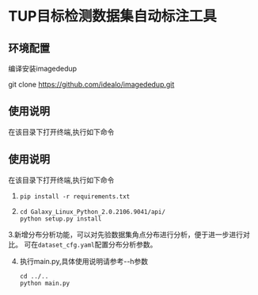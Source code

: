 # TUP目标检测数据集自动标注工具
## 环境配置
编译安装imagededup

git clone https://github.com/idealo/imagededup.git
## 使用说明
在该目录下打开终端,执行如下命令
## 使用说明
在该目录下打开终端,执行如下命令

1. 
   ```shell
   pip install -r requirements.txt
   ```
2. 
   ```shell
   cd Galaxy_Linux_Python_2.0.2106.9041/api/
   python setup.py install
   ```

3.新增分布分析功能，可以对先验数据集角点分布进行分析，便于进一步进行对比。
可在`dataset_cfg.yaml`配置分布分析参数。

4. 执行main.py,具体使用说明请参考--h参数
   ```shell
   cd ../..
   python main.py
   ```
